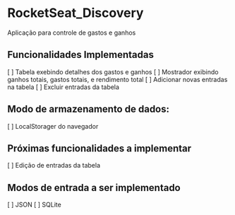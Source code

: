 # RocketSeat_Discovery
Aplicação para controle de gastos e ganhos

## Funcionalidades Implementadas
[ ] Tabela exebindo detalhes dos gastos e ganhos
[ ] Mostrador exibindo ganhos totais, gastos totais, e rendimento total
[ ] Adicionar novas entradas na tabela
[ ] Excluir entradas da tabela
 
## Modo de armazenamento de dados:
[ ] LocalStorager do navegador

## Próximas funcionalidades a implementar
[ ] Edição de entradas da tabela

## Modos de entrada a ser implementado
[ ] JSON
[ ] SQLite
